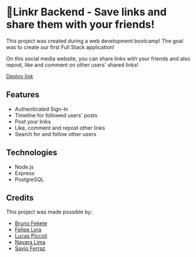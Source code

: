 # 🔗Linkr Backend - Save links and share them with your friends!

This project was created during a web development bootcamp! The goal was to create our first Full Stack application!

On this social media website, you can share links with your friends and also repost, like and comment on other users' shared links!

[Deploy link](http://linkr-frontend-eight.vercel.app/)

## Features
- Authenticated Sign-In
- Timeline for followed users' posts
- Post your links
- Like, comment and repost other links
- Search for and follow other users

## Technologies
- Node.js
- Express
- PostgreSQL 

## Credits
This project was made possible by:
- [Bruno Fekete](https://github.com/Fekete-Bruno)
- [Felipe Lyra](https://github.com/felipelyra3)
- [Lucas Piccoli](https://github.com/lucasajajpiccoli)
- [Nayara Lima](https://github.com/naylima)
- [Savio Ferraz](https://github.com/savioferraz)

